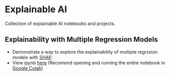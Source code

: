 # Explainable AI

Collection of explainable AI notebooks and projects.

## Explainability with Multiple Regression Models
- Demonstrate a way to explore the explainability of multiple regrssion models with [SHAP](https://github.com/slundberg/shap).
- View ipynb [here]() (Recomend opening and running the entire notebook in [Google Colab](https://colab.research.google.com/notebooks/intro.ipynb))
<!-- <img align="left" width="250" height="150" src="https://github.com/archd3sai/Portfolio/blob/master/Images/telecom.jpg"> **[Customer Survival Analysis and Churn Prediction](https://github.com/archd3sai/Customer-Survival-Analysis-and-Churn-Prediction)** -->
